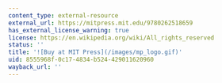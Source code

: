 ```yaml
---
content_type: external-resource
external_url: https://mitpress.mit.edu/9780262518659
has_external_license_warning: true
license: https://en.wikipedia.org/wiki/All_rights_reserved
status: ''
title: '![Buy at MIT Press](/images/mp_logo.gif)'
uid: 8555968f-0c17-4834-b524-429011620960
wayback_url: ''
---
```

